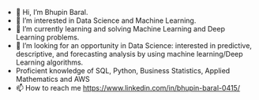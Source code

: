 - 👋 Hi, I’m Bhupin Baral.
- 👀 I’m interested in Data Science and Machine Learning.
- 🌱 I’m currently learning and solving Machine Learning and Deep Learning problems.
- 💞️ I’m looking for an opportunity in Data Science: interested in predictive, descriptive, and forecasting analysis by using machine learning/Deep Learning algorithms.
- Proficient knowledge of SQL, Python, Business Statistics, Applied Mathematics and AWS
- 📫 How to reach me https://www.linkedin.com/in/bhupin-baral-0415/
